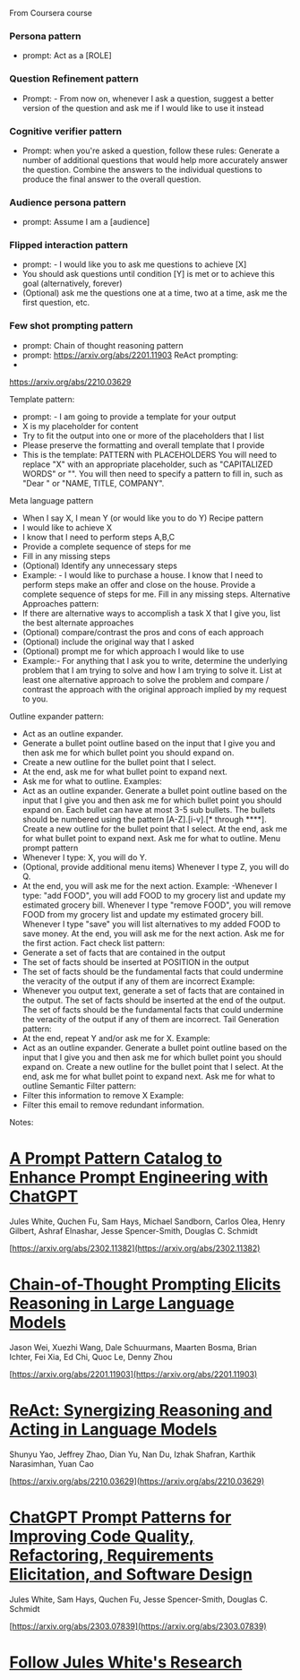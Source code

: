 


From Coursera course 
### Persona pattern
 - prompt: Act as a [ROLE]
### Question  Refinement pattern
- Prompt: - From now on, whenever I ask a question, suggest a better version of the question and ask me if I would like to use it instead

### Cognitive verifier pattern
 - Prompt:  when you're asked a question, follow these rules:
Generate a number of additional questions that would help more accurately answer the question. Combine the answers to the individual questions to produce the final answer to the overall question.

### Audience persona pattern
 - prompt: Assume I am a [audience]
### Flipped interaction pattern
 - prompt: - I would like you to ask me questions to achieve [X]
- You should ask questions until condition [Y] is met or to achieve this goal (alternatively, forever)
- (Optional) ask me the questions one at a time, two at a time, ask me the first question, etc.
### Few shot prompting pattern
 - prompt: 
Chain of thought reasoning pattern
 - prompt:
https://arxiv.org/abs/2201.11903
ReAct prompting:
 - 
https://arxiv.org/abs/2210.03629

Template pattern:
 - prompt: - I am going to provide a template for your output
- X is my placeholder for content
- Try to fit the output into one or more of the placeholders that I list
- Please preserve the formatting and overall template that I provide
- This is the template: PATTERN with PLACEHOLDERS
You will need to replace "X" with an appropriate placeholder, such as "CAPITALIZED WORDS" or "<PLACEHOLDER>". You will then need to specify a pattern to fill in, such as "Dear <FULL NAME>" or "NAME, TITLE, COMPANY".

Meta language pattern
 - When I say X, I mean Y (or would like you to do Y)
Recipe pattern
 - I would like to achieve X
- I know that I need to perform steps A,B,C
- Provide a complete sequence of steps for me
- Fill in any missing steps
- (Optional) Identify any unnecessary steps
- Example: - I would like to purchase a house. I know that I need to perform steps make an offer and close on the house. Provide a complete sequence of steps for me. Fill in any missing steps.
Alternative Approaches pattern:
 - If there are alternative ways to accomplish a task X that I give you, list the best alternate approaches
- (Optional) compare/contrast the pros and cons of each approach
- (Optional) include the original way that I asked
- (Optional) prompt me for which approach I would like to use
- Example:- For anything that I ask you to write, determine the underlying problem that I am trying to solve and how I am trying to solve it. List at least one alternative approach to solve the problem and compare / contrast the approach with the original approach implied by my request to you.

Outline expander pattern:
 - Act as an outline expander.
- Generate a bullet point outline based on the input that I give you and then ask me for which bullet point you should expand on.
- Create a new outline for the bullet point that I select.
- At the end, ask me for what bullet point to expand next.
- Ask me for what to outline.
Examples:
- Act as an outline expander. Generate a bullet point outline based on the input that I give you and then ask me for which bullet point you should expand on. Each bullet can have at most 3-5 sub bullets. The bullets should be numbered using the pattern [A-Z].[i-v].[* through ****]. Create a new outline for the bullet point that I select. At the end, ask me for what bullet point to expand next. Ask me for what to outline.
Menu prompt pattern
 - Whenever I type: X, you will do Y.
- (Optional, provide additional menu items) Whenever I type Z, you will do Q. 
- At the end, you will ask me for the next action.
Example:
 -Whenever I type: "add FOOD", you will add FOOD to my grocery list and update my estimated grocery bill. Whenever I type "remove FOOD", you will remove FOOD from my grocery list and update my estimated grocery bill. Whenever I type "save" you will list alternatives to my added FOOD to save money. At the end, you will ask me for the next action. Ask me for the first action.
Fact check list pattern:
- Generate a set of facts that are contained in the output
- The set of facts should be inserted at POSITION in the output
- The set of facts should be the fundamental facts that could undermine the veracity of the output if any of them are incorrect
Example:
- Whenever you output text, generate a set of facts that are contained in the output. The set of facts should be inserted at the end of the output. The set of facts should be the fundamental facts that could undermine the veracity of the output if any of them are incorrect.
Tail Generation pattern:
 - At the end, repeat Y and/or ask me for X.
Example:
-  Act as an outline expander. Generate a bullet point outline based on the input that I give you and then ask me for which bullet point you should expand on. Create a new outline for the bullet point that I select. At the end, ask me for what bullet point to expand next. Ask me for what to outline
Semantic Filter pattern:
- Filter this information to remove X
Example:
- Filter this email to remove redundant information.


Notes:
# [A Prompt Pattern Catalog to Enhance Prompt Engineering with ChatGPT](https://arxiv.org/abs/2302.11382 "A Prompt Pattern Catalog to Enhance Prompt Engineering with ChatGPT")

Jules White, Quchen Fu, Sam Hays, Michael Sandborn, Carlos Olea, Henry Gilbert, Ashraf Elnashar, Jesse Spencer-Smith, Douglas C. Schmidt

[https://arxiv.org/abs/2302.11382](https://arxiv.org/abs/2302.11382)

# [Chain-of-Thought Prompting Elicits Reasoning in Large Language Models](https://arxiv.org/abs/2201.11903)

Jason Wei, Xuezhi Wang, Dale Schuurmans, Maarten Bosma, Brian Ichter, Fei Xia, Ed Chi, Quoc Le, Denny Zhou

[https://arxiv.org/abs/2201.11903](https://arxiv.org/abs/2201.11903)

# [ReAct: Synergizing Reasoning and Acting in Language Models](https://arxiv.org/abs/2210.03629)

Shunyu Yao, Jeffrey Zhao, Dian Yu, Nan Du, Izhak Shafran, Karthik Narasimhan, Yuan Cao

[https://arxiv.org/abs/2210.03629](https://arxiv.org/abs/2210.03629)

# [ChatGPT Prompt Patterns for Improving Code Quality, Refactoring, Requirements Elicitation, and Software Design](https://arxiv.org/abs/2303.07839)

Jules White, Sam Hays, Quchen Fu, Jesse Spencer-Smith, Douglas C. Schmidt

[https://arxiv.org/abs/2303.07839](https://arxiv.org/abs/2303.07839)

# [Follow Jules White's Research](https://www.magnum.io/people/jules.html)
